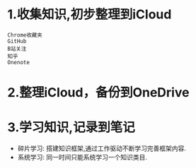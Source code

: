 # 1.收集知识,初步整理到iCloud
```
Chrome收藏夹
GitHub
B站关注
知乎
Onenote
```

# 2.整理iCloud，备份到OneDrive

# 3.学习知识,记录到笔记
* 碎片学习: 搭建知识框架,通过工作驱动不断学习完善框架内容.
* 系统学习: 同一时间只能系统学习一个知识类目.

